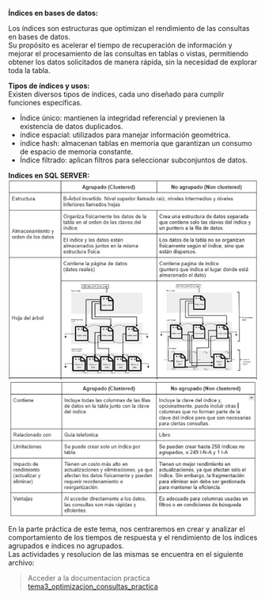 **Índices en bases de datos:**

Los índices son estructuras que optimizan el rendimiento de las consultas en bases de datos.  
Su propósito es acelerar el tiempo de recuperación de información y mejorar el procesamiento de las consultas en tablas o vistas, permitiendo obtener los datos solicitados de manera rápida, sin la necesidad de explorar toda la tabla.

**Tipos de índices y usos:**  
Existen diversos tipos de índices, cada uno diseñado para cumplir funciones específicas.
  - Índice único: mantienen la integridad referencial y previenen la existencia de datos duplicados.
  - índice espacial: utilizados para manejar información geométrica.
  - índice hash: almacenan tablas en memoria que garantizan un consumo de espacio de memoria constante.
  - Índice filtrado: aplican filtros para seleccionar subconjuntos de datos. 

**Indices en SQL SERVER:**
 ![tema3_img_comparacion_indices1](https://github.com/PaulaBeck/new_order_proyecto_estudio/blob/master/script/Tema03_Optimizacion_de_consultas_a_traves_de_indices/tema3_img_comparacion_indices1.jpg)
 ![tema3_img_comparacion_indices2](https://github.com/PaulaBeck/new_order_proyecto_estudio/blob/master/script/Tema03_Optimizacion_de_consultas_a_traves_de_indices/tema3_img_comparacion_indices2.jpg)

En la parte práctica de este tema, nos centraremos en crear y analizar el comportamiento de los tiempos de respuesta y el rendimiento de los índices agrupados e índices no agrupados.  
Las actividades y resolucion de las mismas se encuentra en el siguiente archivo:  

> Acceder a la documentacion practica [tema3_optimizacion_consultas_practica](script/Tema03_Optimizacion_de_consultas_a_traves_de_indices/tema3_optimizacion_de_consultas_practica.md)
